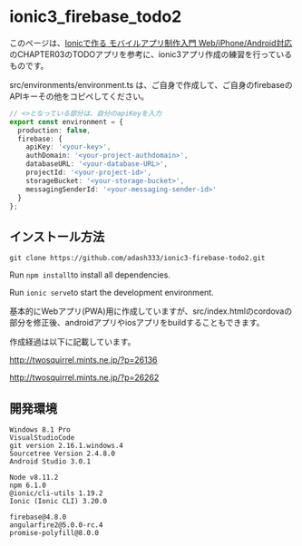 # ionic3_firebase_todo2

このページは、[Ionicで作る モバイルアプリ制作入門 Web/iPhone/Android対応](https://amzn.to/2miPTb9)のCHAPTER03のTODOアプリを参考に、ionic3アプリ作成の練習を行っているものです。





src/environments/environment.ts は、ご自身で作成して、ご自身のfirebaseのAPIキーその他をコピペしてください。

```javascript:environment.ts
// <>となっている部分は、自分のapiKeyを入力
export const environment = {
  production: false,
  firebase: {
    apiKey: '<your-key>',
    authDomain: '<your-project-authdomain>',
    databaseURL: '<your-database-URL>',
    projectId: '<your-project-id>',
    storageBucket: '<your-storage-bucket>',
    messagingSenderId: '<your-messaging-sender-id>'
  }
};
```

## インストール方法


`git clone https://github.com/adash333/ionic3-firebase-todo2.git`

Run `npm install`to install all dependencies.

Run `ionic serve`to start the development environment.

基本的にWebアプリ(PWA)用に作成していますが、src/index.htmlのcordovaの部分を修正後、androidアプリやiosアプリをbuildすることもできます。


作成経過は以下に記載しています。

http://twosquirrel.mints.ne.jp/?p=26136

http://twosquirrel.mints.ne.jp/?p=26262


## 開発環境

```
Windows 8.1 Pro
VisualStudioCode
git version 2.16.1.windows.4
Sourcetree Version 2.4.8.0
Android Studio 3.0.1

Node v8.11.2
npm 6.1.0
@ionic/cli-utils 1.19.2
Ionic (Ionic CLI) 3.20.0

firebase@4.8.0
angularfire2@5.0.0-rc.4
promise-polyfill@8.0.0
```




